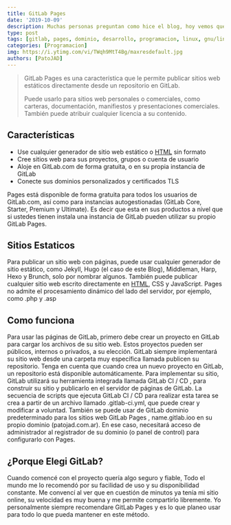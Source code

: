 ```yaml
---
title: GitLab Pages
date: '2019-10-09'
description: Muchas personas preguntan como hice el blog, hoy vemos que es GitLab Pages.
type: post
tags: [gitlab, pages, dominio, desarrollo, programacion, linux, gnu/linux, web, estatica]
categories: [Programacion]
img: https://i.ytimg.com/vi/TWqh9MtT4Bg/maxresdefault.jpg
authors: [PatoJAD]
---
```


> GitLab Pages es una característica que le permite publicar sitios web estáticos directamente desde un repositorio en GitLab.
>
> Puede usarlo para sitios web personales o comerciales, como carteras, documentación, manifiestos y presentaciones comerciales. También puede atribuir cualquier licencia a su contenido.

## Características

-   Use cualquier generador de sitio web estático o [HTML](/post/2023/08/html-el-lenguaje-fundamental-de-la-web/) sin formato
-   Cree sitios web para sus proyectos, grupos o cuenta de usuario
-   Aloje en GitLab.com de forma gratuita, o en su propia instancia de GitLab
-   Conecte sus dominios personalizados y certificados TLS

Pages está disponible de forma gratuita para todos los usuarios de GitLab.com, así como para instancias autogestionadas (GitLab Core, Starter, Premium y Ultimate). Es decir que esta en sus productos a nivel que si ustedes tienen instala una instancia de GitLab pueden utilizar su propio GitLab Pages.

## Sitios Estaticos

Para publicar un sitio web con páginas, puede usar cualquier generador de sitio estático, como Jekyll, Hugo (el caso de este Blog), Middleman, Harp, Hexo y Brunch, solo por nombrar algunos. También puede publicar cualquier sitio web escrito directamente en [HTML](/post/2023/08/html-el-lenguaje-fundamental-de-la-web/), CSS y JavaScript. Pages no admite el procesamiento dinámico del lado del servidor, por ejemplo, como .php y .asp

## Como funciona

Para usar las páginas de GitLab, primero debe crear un proyecto en GitLab para cargar los archivos de su sitio web. Estos proyectos pueden ser públicos, internos o privados, a su elección. GitLab siempre implementará su sitio web desde una carpeta muy específica llamada publicen su repositorio. Tenga en cuenta que cuando crea un nuevo proyecto en GitLab, un repositorio está disponible automáticamente.
Para implementar su sitio, GitLab utilizará su herramienta integrada llamada GitLab CI / CD , para construir su sitio y publicarlo en el servidor de páginas de GitLab. La secuencia de scripts que ejecuta GitLab CI / CD para realizar esta tarea se crea a partir de un archivo llamado .gitlab-ci.yml, que puede crear y modificar a voluntad.
También se puede usar de GitLab dominio predeterminado para los sitios web GitLab Pages , name.gitlab.ioo en su propio dominio (patojad.com.ar). En ese caso, necesitará acceso de administrador al registrador de su dominio (o panel de control) para configurarlo con Pages.

## ¿Porque Elegi GitLab?

Cuando comencé con el proyecto quería algo seguro y fiable, Todo el mundo me lo recomendó por su facilidad de uso y su disponibilidad constante. Me convencí al ver que en cuestión de minutos ya tenía mi sitio online, su velocidad es muy buena y me permite compartirlo libremente. Yo personalmente siempre recomendare GitLab Pages y es lo que planeo usar para todo lo que pueda mantener en este método.

